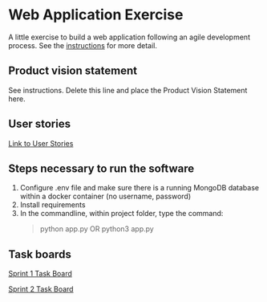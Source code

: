 # Web Application Exercise

A little exercise to build a web application following an agile development process. See the [instructions](instructions.md) for more detail.

## Product vision statement

See instructions. Delete this line and place the Product Vision Statement here.

## User stories

[Link to User Stories](https://github.com/software-students-fall2024/2-web-app-scoobygang/issues/2)

## Steps necessary to run the software

1. Configure .env file and make sure there is a running MongoDB database within a docker container (no username, password)
2. Install requirements
3. In the commandline, within project folder, type the command:
    >python app.py OR python3 app.py

## Task boards

[Sprint 1 Task Board](https://github.com/orgs/software-students-fall2024/projects/16)

[Sprint 2 Task Board](https://github.com/orgs/software-students-fall2024/projects/18)
